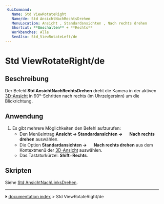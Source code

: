 ```yaml
---
 GuiCommand:
   Name: Std ViewRotateRight
   Name/de: Std AnsichtNachRechtsDrehen
   MenuLocation: Ansicht , Standardansichten , Nach rechts drehen
   Shortcut: **Umschalten** + **Rechts**
   Workbenches: Alle
   SeeAlso: Std_ViewRotateLeft/de
---
```


# Std ViewRotateRight/de



## Beschreibung

Der Befehl **Std AnsichtNachRechtsDrehen** dreht die Kamera in der aktiven [3D-Ansicht](3D_view/de.md) in 90°-Schritten nach rechts (im Uhrzeigersinn) um die Blickrichtung.



## Anwendung

1.  Es gibt mehrere Möglichkeiten den Befehl aufzurufen:
    -   Den Menüeintrag **Ansicht → Standardansichten → <img src="images/Std_ViewRotateRight.svg" width=16px> Nach rechts drehen** auswählen.
    -   Die Option **Standardansichten → <img src="images/Std_ViewRotateRight.svg" width=16px> Nach rechts drehen** aus dem Kontextmenü der [3D-Ansicht](3D_view/de.md) auswählen.
    -   Das Tastaturkürzel: **Shift**+**Rechts**.



## Skripten

Siehe [Std AnsichtNachLinksDrehen](Std_ViewRotateLeft/de#Scripting.md).



---
⏵ [documentation index](../README.md) > Std ViewRotateRight/de
